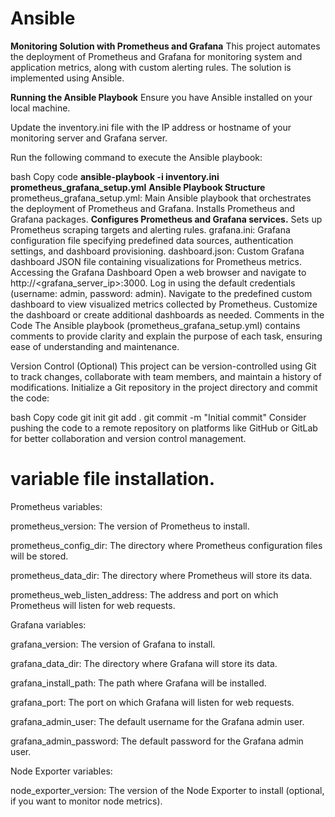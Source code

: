 # Ansible
**Monitoring Solution with Prometheus and Grafana**
This project automates the deployment of Prometheus and Grafana for monitoring system and application metrics, along with custom alerting rules. The solution is implemented using Ansible.

**Running the Ansible Playbook**
Ensure you have Ansible installed on your local machine.

Update the inventory.ini file with the IP address or hostname of your monitoring server and Grafana server.

Run the following command to execute the Ansible playbook:

bash
Copy code
**ansible-playbook -i inventory.ini prometheus_grafana_setup.yml**
**Ansible Playbook Structure**
prometheus_grafana_setup.yml: Main Ansible playbook that orchestrates the deployment of Prometheus and Grafana.
Installs Prometheus and Grafana packages.
**Configures Prometheus and Grafana services.**
Sets up Prometheus scraping targets and alerting rules.
grafana.ini: Grafana configuration file specifying predefined data sources, authentication settings, and dashboard provisioning.
dashboard.json: Custom Grafana dashboard JSON file containing visualizations for Prometheus metrics.
Accessing the Grafana Dashboard
Open a web browser and navigate to http://<grafana_server_ip>:3000.
Log in using the default credentials (username: admin, password: admin).
Navigate to the predefined custom dashboard to view visualized metrics collected by Prometheus.
Customize the dashboard or create additional dashboards as needed.
Comments in the Code
The Ansible playbook (prometheus_grafana_setup.yml) contains comments to provide clarity and explain the purpose of each task, ensuring ease of understanding and maintenance.

Version Control (Optional)
This project can be version-controlled using Git to track changes, collaborate with team members, and maintain a history of modifications. Initialize a Git repository in the project directory and commit the code:

bash
Copy code
git init
git add .
git commit -m "Initial commit"
Consider pushing the code to a remote repository on platforms like GitHub or GitLab for better collaboration and version control management.


# variable file installation.
Prometheus variables:

prometheus_version: The version of Prometheus to install.

prometheus_config_dir: The directory where Prometheus configuration files will be stored.

prometheus_data_dir: The directory where Prometheus will store its data.

prometheus_web_listen_address: The address and port on which Prometheus will listen for web requests.

Grafana variables:

grafana_version: The version of Grafana to install.

grafana_data_dir: The directory where Grafana will store its data.

grafana_install_path: The path where Grafana will be installed.

grafana_port: The port on which Grafana will listen for web requests.

grafana_admin_user: The default username for the Grafana admin user.

grafana_admin_password: The default password for the Grafana admin user.

Node Exporter variables:

node_exporter_version: The version of the Node Exporter to install (optional, if you want to monitor node metrics).
